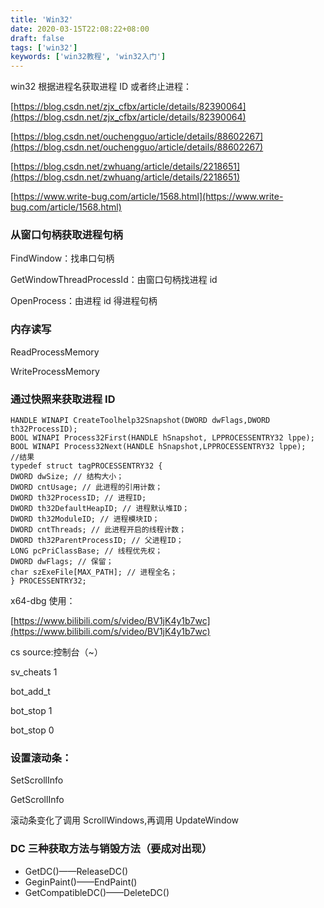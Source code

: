 ```yaml
---
title: 'Win32'
date: 2020-03-15T22:08:22+08:00
draft: false
tags: ['win32']
keywords: ['win32教程', 'win32入门']
---
```


win32 根据进程名获取进程 ID 或者终止进程：

[](https://blog.csdn.net/zjx_cfbx/article/details/82390064)[https://blog.csdn.net/zjx_cfbx/article/details/82390064](https://blog.csdn.net/zjx_cfbx/article/details/82390064)

[](https://blog.csdn.net/ouchengguo/article/details/88602267)[https://blog.csdn.net/ouchengguo/article/details/88602267](https://blog.csdn.net/ouchengguo/article/details/88602267)

[](https://blog.csdn.net/zwhuang/article/details/2218651)[https://blog.csdn.net/zwhuang/article/details/2218651](https://blog.csdn.net/zwhuang/article/details/2218651)

[](https://www.write-bug.com/article/1568.html)[https://www.write-bug.com/article/1568.html](https://www.write-bug.com/article/1568.html)

### 从窗口句柄获取进程句柄

FindWindow：找串口句柄

GetWindowThreadProcessId：由窗口句柄找进程 id

OpenProcess：由进程 id 得进程句柄

### 内存读写

ReadProcessMemory

WriteProcessMemory

### 通过快照来获取进程 ID

```
HANDLE WINAPI CreateToolhelp32Snapshot(DWORD dwFlags,DWORD th32ProcessID);
BOOL WINAPI Process32First(HANDLE hSnapshot, LPPROCESSENTRY32 lppe);
BOOL WINAPI Process32Next(HANDLE hSnapshot,LPPROCESSENTRY32 lppe);
//结果
typedef struct tagPROCESSENTRY32 {
DWORD dwSize; // 结构大小；
DWORD cntUsage; // 此进程的引用计数；
DWORD th32ProcessID; // 进程ID;
DWORD th32DefaultHeapID; // 进程默认堆ID；
DWORD th32ModuleID; // 进程模块ID；
DWORD cntThreads; // 此进程开启的线程计数；
DWORD th32ParentProcessID; // 父进程ID；
LONG pcPriClassBase; // 线程优先权；
DWORD dwFlags; // 保留；
char szExeFile[MAX_PATH]; // 进程全名；
} PROCESSENTRY32;

```

x64-dbg 使用：

[](https://www.bilibili.com/s/video/BV1jK4y1b7wc)[https://www.bilibili.com/s/video/BV1jK4y1b7wc](https://www.bilibili.com/s/video/BV1jK4y1b7wc)

cs source:控制台（~）

sv_cheats 1

bot_add_t

bot_stop 1

bot_stop 0

### 设置滚动条：

SetScrollInfo

GetScrollInfo

滚动条变化了调用 ScrollWindows,再调用 UpdateWindow

### DC 三种获取方法与销毁方法（要成对出现）

-   GetDC()——ReleaseDC()
-   GeginPaint()——EndPaint()
-   GetCompatibleDC()——DeleteDC()
